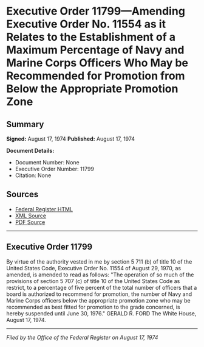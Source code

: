 # Executive Order 11799—Amending Executive Order No. 11554 as it Relates to the Establishment of a Maximum Percentage of Navy and Marine Corps Officers Who May be Recommended for Promotion from Below the Appropriate Promotion Zone

## Summary

**Signed:** August 17, 1974
**Published:** August 17, 1974

**Document Details:**
- Document Number: None
- Executive Order Number: 11799
- Citation: None

## Sources
- [Federal Register HTML](https://www.presidency.ucsb.edu/documents/executive-order-11799-amending-executive-order-no-11554-it-relates-the-establishment)
- [XML Source](None)
- [PDF Source](None)

---

## Executive Order 11799

By virtue of the authority vested in me by section 5 711 (b) of title 10 of the United States Code, Executive Order No. 11554 of August 29, 1970, as amended, is amended to read as follows:
"The operation of so much of the provisions of section 5 707 (c) of title 10 of the United States Code as restrict, to a percentage of five percent of the total number of officers that a board is authorized to recommend for promotion, the number of Navy and Marine Corps officers below the appropriate promotion zone who may be recommended as best fitted for promotion to the grade concerned, is hereby suspended until June 30, 1976."
GERALD R. FORD
The White House,
August 17, 1974.

---

*Filed by the Office of the Federal Register on August 17, 1974*
